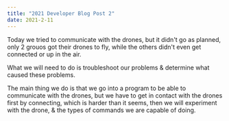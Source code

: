 ```yaml
---
title: "2021 Developer Blog Post 2"
date: 2021-2-11
---
```


Today we tried to communicate with the drones, but it didn't go as planned, only 2 grouos got their drones to fly, while the others didn't even get connected or up in the air.

What we will need to do is troubleshoot our problems & determine what caused these problems.

The main thing we do is that we go into a program to be able to communicate with the drones, but we have to get in contact with the drones first by connecting, which is harder than it seems, then we will experiment with the drone, & the types of commands we are capable of doing.
